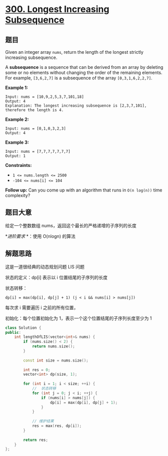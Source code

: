 # [300. Longest Increasing Subsequence](https://leetcode.com/problems/longest-increasing-subsequence/)

## 题目

Given an integer array `nums`, return the length of the longest strictly increasing subsequence.

A **subsequence** is a sequence that can be derived from an array by deleting some or no elements without changing the order of the remaining elements. For example, `[3,6,2,7]` is a subsequence of the array `[0,3,1,6,2,2,7]`.

 

**Example 1:**

```
Input: nums = [10,9,2,5,3,7,101,18]
Output: 4
Explanation: The longest increasing subsequence is [2,3,7,101], therefore the length is 4.
```

**Example 2:**

```
Input: nums = [0,1,0,3,2,3]
Output: 4
```

**Example 3:**

```
Input: nums = [7,7,7,7,7,7,7]
Output: 1
```

 

**Constraints:**

- `1 <= nums.length <= 2500`
- `-104 <= nums[i] <= 104`

 

**Follow up:** Can you come up with an algorithm that runs in `O(n log(n))` time complexity?

## 题目大意

给定一个整数数组 nums，返回这个最长的严格递增的子序列的长度

**进阶要求* *：使用 O(nlogn) 的算法

## 解题思路

这是一道很经典的动态规划问题 LIS 问题

状态的定义：dp[i] 表示以 i 位置结尾的子序列的长度

状态转移：

````
dp[i] = max(dp[i], dp[j] + 1) (j < i && nums[i] > nums[j])
````

每次求 i 需要遍历 i 之前的所有位置，

初始化：每个位置初始化为 1，表示一个这个位置结尾的子序列长度至少为 1

````c++
class Solution {
public:
    int lengthOfLIS(vector<int>& nums) {
        if (nums.size() < 2) {
            return nums.size();
        }
        
        const int size = nums.size();
        
        int res = 0;
        vector<int> dp(size, 1);
        
        for (int i = 1; i < size; ++i) {
            //  状态转移
            for (int j = 0; j < i; ++j) {
                if (nums[i] > nums[j]) {
                    dp[i] = max(dp[i], dp[j] + 1);
                }
            }
            
            // 维护结果
            res = max(res, dp[i]);
        }
        
        return res;
    }
};
````

